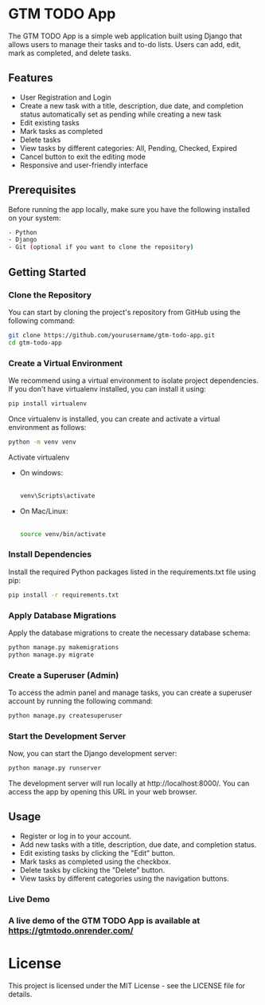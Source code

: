 # GTM TODO App

The GTM TODO App is a simple web application built using Django that allows users to manage their tasks and to-do lists. Users can add, edit, mark as completed, and delete tasks.

## Features

- User Registration and Login
- Create a new task with a title, description, due date, and completion status automatically set as pending while creating a new task
- Edit existing tasks
- Mark tasks as completed
- Delete tasks
- View tasks by different categories: All, Pending, Checked, Expired
- Cancel button to exit the editing mode
- Responsive and user-friendly interface

## Prerequisites

Before running the app locally, make sure you have the following installed on your system:

```bash
- Python 
- Django 
- Git (optional if you want to clone the repository)
```

## Getting Started

### Clone the Repository
You can start by cloning the project's repository from GitHub using the following command:
```bash
git clone https://github.com/yourusername/gtm-todo-app.git
cd gtm-todo-app
```
### Create a Virtual Environment
We recommend using a virtual environment to isolate project dependencies. If you don't have virtualenv installed, you can install it using:
```bash
pip install virtualenv
```
Once virtualenv is installed, you can create and activate a virtual environment as follows:
```bash
python -m venv venv
```
Activate virtualenv <br>
* On windows: <br><br>
    ```bash
    venv\Scripts\activate
    ```
* On Mac/Linux: <br><br>
    ```bash
    source venv/bin/activate
    ```
### Install Dependencies
Install the required Python packages listed in the requirements.txt file using pip:
```bash
pip install -r requirements.txt
```
### Apply Database Migrations
Apply the database migrations to create the necessary database schema:
```bash
python manage.py makemigrations
python manage.py migrate
```
### Create a Superuser (Admin)
To access the admin panel and manage tasks, you can create a superuser account by running the following command:

```bash
python manage.py createsuperuser
```
### Start the Development Server
Now, you can start the Django development server:
```bash
python manage.py runserver
```
The development server will run locally at http://localhost:8000/. You can access the app by opening this URL in your web browser.

## Usage
* Register or log in to your account.
* Add new tasks with a title, description, due date, and completion status.
* Edit existing tasks by clicking the "Edit" button.
* Mark tasks as completed using the checkbox.
* Delete tasks by clicking the "Delete" button.
* View tasks by different categories using the navigation buttons.

### Live Demo
### A live demo of the GTM TODO App is available at https://gtmtodo.onrender.com/
# License
This project is licensed under the MIT License - see the LICENSE file for details.